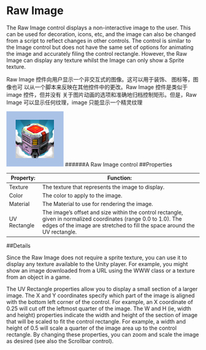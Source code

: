 # Raw Image

The Raw Image control displays a non-interactive image to the user. This can be used for decoration, icons, etc, and the image can also be changed from a script to reflect changes in other controls. The control is similar to the Image control but does not have the same set of options for animating the image and accurately filing the control rectangle. However, the Raw Image can display any texture whilst the Image can only show a Sprite texture.

Raw Image 控件向用户显示一个非交互式的图像。这可以用于装饰、 图标等，图像也可 以从一个脚本来反映在其他控件中的更改。Raw Image 控件是类似于 image 控件，但并没有 关于图片动画的选项和准确地归档控制矩形。但是，Raw Image 可以显示任何纹理，image 只能显示一个精灵纹理

![](Main/RawImageCtrlExample.png)
######A Raw Image control
##Properties


| Property:	 | Function: |
| -- | -- |
| Texture	 | The texture that represents the image to display. |
| Color	 | The color to apply to the image. |
| Material	 | The Material to use for rendering the image. |
| UV Rectangle	 | The image’s offset and size within the control rectangle, given in normalized coordinates (range 0.0 to 1.0). The edges of the image are stretched to fill the space around the UV rectangle. |
##Details

Since the Raw Image does not require a sprite texture, you can use it to display any texture available to the Unity player. For example, you might show an image downloaded from a URL using the WWW class or a texture from an object in a game.

The UV Rectangle properties allow you to display a small section of a larger image. The X and Y coordinates specify which part of the image is aligned with the bottom left corner of the control. For example, an X coordinate of 0.25 will cut off the leftmost quarter of the image. The W and H (ie, width and height) properties indicate the width and height of the section of image that will be scaled to fit the control rectangle. For example, a width and height of 0.5 will scale a quarter of the image area up to the control rectangle. By changing these properties, you can zoom and scale the image as desired (see also the Scrollbar control).